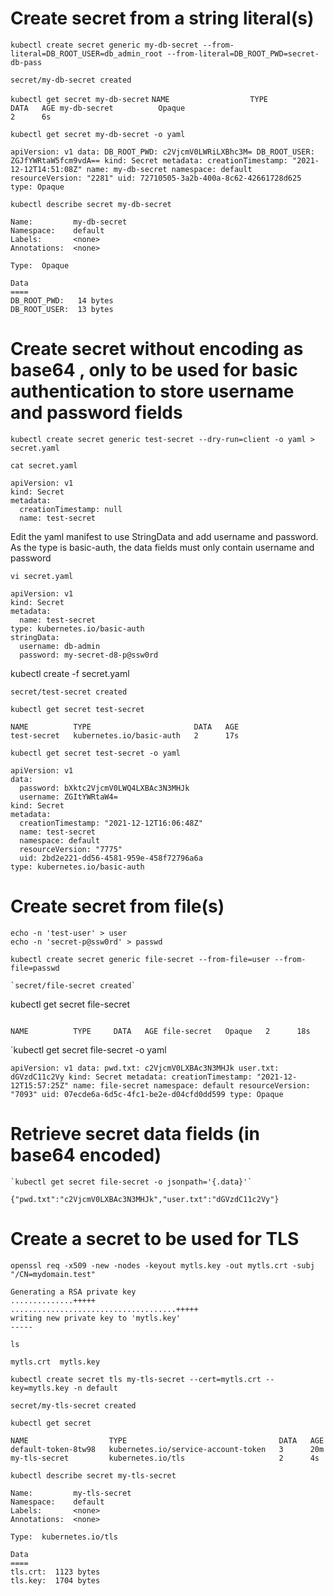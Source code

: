 
# Create secret from a string literal(s)

```
kubectl create secret generic my-db-secret --from-literal=DB_ROOT_USER=db_admin_root --from-literal=DB_ROOT_PWD=secret-db-pass
```

`secret/my-db-secret created`


```kubectl get secret my-db-secret```
`
NAME                  TYPE                                  DATA   AGE
my-db-secret          Opaque                                2      6s
`

```
kubectl get secret my-db-secret -o yaml
```
`
apiVersion: v1
data:
  DB_ROOT_PWD: c2VjcmV0LWRiLXBhc3M=
  DB_ROOT_USER: ZGJfYWRtaW5fcm9vdA==
kind: Secret
metadata:
  creationTimestamp: "2021-12-12T14:51:08Z"
  name: my-db-secret
  namespace: default
  resourceVersion: "2281"
  uid: 72710505-3a2b-400a-8c62-42661728d625
type: Opaque
`

```
kubectl describe secret my-db-secret
```
```
Name:         my-db-secret
Namespace:    default
Labels:       <none>
Annotations:  <none>

Type:  Opaque

Data
====
DB_ROOT_PWD:   14 bytes
DB_ROOT_USER:  13 bytes
```
  
  
# Create secret without encoding as base64 , only to be used for basic authentication to store username and password fields
  
```
kubectl create secret generic test-secret --dry-run=client -o yaml > secret.yaml
```
  
```
cat secret.yaml
```

```
apiVersion: v1
kind: Secret
metadata:
  creationTimestamp: null
  name: test-secret
```  
Edit the yaml manifest to use StringData and add username and password. As the type is basic-auth, the data fields must only contain  username and password

`vi secret.yaml`

```  
apiVersion: v1
kind: Secret
metadata:
  name: test-secret
type: kubernetes.io/basic-auth
stringData:
  username: db-admin
  password: my-secret-d8-p@ssw0rd
```
kubectl create -f secret.yaml
```
secret/test-secret created
```
`kubectl get secret test-secret`
```
NAME          TYPE                       DATA   AGE
test-secret   kubernetes.io/basic-auth   2      17s
```

`kubectl get secret test-secret -o yaml`
```
apiVersion: v1
data:
  password: bXktc2VjcmV0LWQ4LXBAc3N3MHJk
  username: ZGItYWRtaW4=
kind: Secret
metadata:
  creationTimestamp: "2021-12-12T16:06:48Z"
  name: test-secret
  namespace: default
  resourceVersion: "7775"
  uid: 2bd2e221-dd56-4581-959e-458f72796a6a
type: kubernetes.io/basic-auth
```
 
# Create secret from file(s)
```
echo -n 'test-user' > user
echo -n 'secret-p@ssw0rd' > passwd
```

```
kubectl create secret generic file-secret --from-file=user --from-file=passwd
```
```
`secret/file-secret created`

```
kubectl get secret file-secret
```
```
`
NAME          TYPE     DATA   AGE
file-secret   Opaque   2      18s
`

`kubectl get secret file-secret -o yaml

`
apiVersion: v1
data:
  pwd.txt: c2VjcmV0LXBAc3N3MHJk
  user.txt: dGVzdC11c2Vy
kind: Secret
metadata:
  creationTimestamp: "2021-12-12T15:57:25Z"
  name: file-secret
  namespace: default
  resourceVersion: "7093"
  uid: 07ecde6a-6d5c-4fc1-be2e-d04cfd0dd599
type: Opaque
`

# Retrieve secret data fields (in base64 encoded)
  
 ```
`kubectl get secret file-secret -o jsonpath='{.data}'`
```
`{"pwd.txt":"c2VjcmV0LXBAc3N3MHJk","user.txt":"dGVzdC11c2Vy"}`


# Create a secret to be used for TLS

```
openssl req -x509 -new -nodes -keyout mytls.key -out mytls.crt -subj "/CN=mydomain.test"
```
```
Generating a RSA private key
..............+++++
.....................................+++++
writing new private key to 'mytls.key'
-----
```

```
ls
```
`mytls.crt  mytls.key` 


```
kubectl create secret tls my-tls-secret --cert=mytls.crt --key=mytls.key -n default
```

`secret/my-tls-secret created`

```
kubectl get secret
```
```
NAME                  TYPE                                  DATA   AGE
default-token-8tw98   kubernetes.io/service-account-token   3      20m
my-tls-secret         kubernetes.io/tls                     2      4s
```
```
kubectl describe secret my-tls-secret
```

```
Name:         my-tls-secret
Namespace:    default
Labels:       <none>
Annotations:  <none>

Type:  kubernetes.io/tls

Data
====
tls.crt:  1123 bytes
tls.key:  1704 bytes
``` 
  
  
